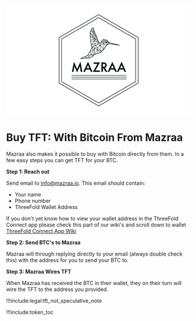 ![alt](img/mazraa_logo_.jpg)

# Buy TFT: With Bitcoin From Mazraa

Mazraa also makes it possible to buy with Bitcoin directly from them.
In a few easy steps you can get TFT for your BTC.


**Step 1: Reach out**

Send email to [info@mazraa.io](mailto:info@mazraa.io).
This email should contain:
- Your name
- Phone number
- ThreeFold Wallet Address

If you don't yet know how to view your wallet address in the ThreeFold Connect app please check this part of our wiki's and scroll down to wallet [ThreeFold Connect App Wiki](threefold_connect)

**Step 2: Send BTC's to Mazraa**

Mazraa will through replying directly to your email (always double check this) with the address for you to send your BTC to.

**Step 3: Mazraa Wires TFT**

When Mazraa has received the BTC in their wallet, they on their turn will wire the TFT to the address you provided.

!!!include:legal:tft_not_speculative_note

!!!include:token_toc